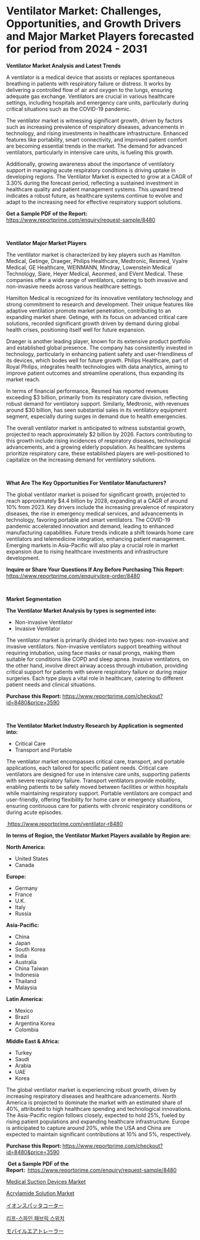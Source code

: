 <p><h1>Ventilator Market: Challenges, Opportunities, and Growth Drivers and Major Market Players forecasted for period from 2024 - 2031</h1></p><p><strong>Ventilator Market Analysis and Latest Trends</strong></p>
<p><p>A ventilator is a medical device that assists or replaces spontaneous breathing in patients with respiratory failure or distress. It works by delivering a controlled flow of air and oxygen to the lungs, ensuring adequate gas exchange. Ventilators are crucial in various healthcare settings, including hospitals and emergency care units, particularly during critical situations such as the COVID-19 pandemic.</p><p>The ventilator market is witnessing significant growth, driven by factors such as increasing prevalence of respiratory diseases, advancements in technology, and rising investments in healthcare infrastructure. Enhanced features like portability, smart connectivity, and improved patient comfort are becoming essential trends in the market. The demand for advanced ventilators, particularly in intensive care units, is fueling this growth.</p><p>Additionally, growing awareness about the importance of ventilatory support in managing acute respiratory conditions is driving uptake in developing regions. The Ventilator Market is expected to grow at a CAGR of 3.30% during the forecast period, reflecting a sustained investment in healthcare quality and patient management systems. This upward trend indicates a robust future, as healthcare systems continue to evolve and adapt to the increasing need for effective respiratory support solutions.</p></p>
<p><strong>Get a Sample PDF of the Report:&nbsp;</strong> <a href="https://www.reportprime.com/enquiry/request-sample/8480">https://www.reportprime.com/enquiry/request-sample/8480</a></p>
<p>&nbsp;</p>
<p><strong>Ventilator Major Market Players</strong></p>
<p><p>The ventilator market is characterized by key players such as Hamilton Medical, Getinge, Draeger, Philips Healthcare, Medtronic, Resmed, Vyaire Medical, GE Healthcare, WEINMANN, Mindray, Lowenstein Medical Technology, Siare, Heyer Medical, Aeonmed, and EVent Medical. These companies offer a wide range of ventilators, catering to both invasive and non-invasive needs across various healthcare settings.</p><p>Hamilton Medical is recognized for its innovative ventilatory technology and strong commitment to research and development. Their unique features like adaptive ventilation promote market penetration, contributing to an expanding market share. Getinge, with its focus on advanced critical care solutions, recorded significant growth driven by demand during global health crises, positioning itself well for future expansion.</p><p>Draeger is another leading player, known for its extensive product portfolio and established global presence. The company has consistently invested in technology, particularly in enhancing patient safety and user-friendliness of its devices, which bodes well for future growth. Philips Healthcare, part of Royal Philips, integrates health technologies with data analytics, aiming to improve patient outcomes and streamline operations, thus expanding its market reach.</p><p>In terms of financial performance, Resmed has reported revenues exceeding $3 billion, primarily from its respiratory care division, reflecting robust demand for ventilatory support. Similarly, Medtronic, with revenues around $30 billion, has seen substantial sales in its ventilatory equipment segment, especially during surges in demand due to health emergencies.</p><p>The overall ventilator market is anticipated to witness substantial growth, projected to reach approximately $2 billion by 2026. Factors contributing to this growth include rising incidences of respiratory diseases, technological advancements, and a growing elderly population. As healthcare systems prioritize respiratory care, these established players are well-positioned to capitalize on the increasing demand for ventilatory solutions.</p></p>
<p>&nbsp;</p>
<p><strong>What Are The Key Opportunities For Ventilator Manufacturers?</strong></p>
<p><p>The global ventilator market is poised for significant growth, projected to reach approximately $4.4 billion by 2028, expanding at a CAGR of around 10% from 2023. Key drivers include the increasing prevalence of respiratory diseases, the rise in emergency medical services, and advancements in technology, favoring portable and smart ventilators. The COVID-19 pandemic accelerated innovation and demand, leading to enhanced manufacturing capabilities. Future trends indicate a shift towards home care ventilators and telemedicine integration, enhancing patient management. Emerging markets in Asia-Pacific will also play a crucial role in market expansion due to rising healthcare investments and infrastructure development.</p></p>
<p><strong>Inquire or Share Your Questions If Any Before Purchasing This Report:</strong> <a href="https://www.reportprime.com/enquiry/pre-order/8480">https://www.reportprime.com/enquiry/pre-order/8480</a></p>
<p>&nbsp;</p>
<p><strong>Market Segmentation</strong></p>
<p><strong>The Ventilator Market Analysis by types is segmented into:</strong></p>
<p><ul><li>Non-invasive Ventilator</li><li>Invasive Ventilator</li></ul></p>
<p><p>The ventilator market is primarily divided into two types: non-invasive and invasive ventilators. Non-invasive ventilators support breathing without requiring intubation, using face masks or nasal prongs, making them suitable for conditions like COPD and sleep apnea. Invasive ventilators, on the other hand, involve direct airway access through intubation, providing critical support for patients with severe respiratory failure or during major surgeries. Each type plays a vital role in healthcare, catering to different patient needs and clinical situations.</p></p>
<p><strong>Purchase this Report:&nbsp;</strong><a href="https://www.reportprime.com/checkout?id=8480&price=3590">https://www.reportprime.com/checkout?id=8480&price=3590</a></p>
<p>&nbsp;</p>
<p><strong>The Ventilator Market Industry Research by Application is segmented into:</strong></p>
<p><ul><li>Critical Care</li><li>Transport and Portable</li></ul></p>
<p><p>The ventilator market encompasses critical care, transport, and portable applications, each tailored for specific patient needs. Critical care ventilators are designed for use in intensive care units, supporting patients with severe respiratory failure. Transport ventilators provide mobility, enabling patients to be safely moved between facilities or within hospitals while maintaining respiratory support. Portable ventilators are compact and user-friendly, offering flexibility for home care or emergency situations, ensuring continuous care for patients with chronic respiratory conditions or during acute episodes.</p></p>
<p><a href="https://www.reportprime.com/ventilator-r8480">&nbsp;https://www.reportprime.com/ventilator-r8480</a></p>
<p><strong>In terms of Region, the Ventilator Market Players available by Region are:</strong></p>
<p>
    <p> <strong> North America: </strong>
        <ul>
            <li>United States</li>
            <li>Canada</li>
        </ul>
        </p> 
    <p> <strong> Europe: </strong>
        <ul>
            <li>Germany</li>
            <li>France</li>
            <li>U.K.</li>
            <li>Italy</li>
            <li>Russia</li>
        </ul>
        </p> 
    <p> <strong> Asia-Pacific: </strong>
        <ul>
            <li>China</li>
            <li>Japan</li>
            <li>South Korea</li>
            <li>India</li>
            <li>Australia</li>
            <li>China Taiwan</li>
            <li>Indonesia</li>
            <li>Thailand</li>
            <li>Malaysia</li>
        </ul>
        </p> 
    <p> <strong> Latin America: </strong>
        <ul>
            <li>Mexico</li>
            <li>Brazil</li>
            <li>Argentina Korea</li>
            <li>Colombia</li>
        </ul>
        </p> 
    <p> <strong> Middle East & Africa: </strong>
        <ul>
            <li>Turkey</li>
            <li>Saudi</li>
            <li>Arabia</li>
            <li>UAE</li>
            <li>Korea</li>
        </ul>
    </p>
    </p>
<p><p>The global ventilator market is experiencing robust growth, driven by increasing respiratory diseases and healthcare advancements. North America is projected to dominate the market with an estimated share of 40%, attributed to high healthcare spending and technological innovations. The Asia-Pacific region follows closely, expected to hold 25%, fueled by rising patient populations and expanding healthcare infrastructure. Europe is anticipated to capture around 20%, while the USA and China are expected to maintain significant contributions at 10% and 5%, respectively.</p></p>
<p><strong>Purchase this Report: </strong><a href="https://www.reportprime.com/checkout?id=8480&price=3590">https://www.reportprime.com/checkout?id=8480&price=3590</a></p>
<p>&nbsp;<strong>Get a Sample PDF of the Report:&nbsp;&nbsp;</strong><a href="https://www.reportprime.com/enquiry/request-sample/8480">https://www.reportprime.com/enquiry/request-sample/8480</a></p>
<p><strong></strong></p>
<p><p><a href="https://github.com/jordond5lezama/Market-Research-Report-List-1/blob/main/medical-suction-devices-market.md">Medical Suction Devices Market</a></p><p><a href="https://www.linkedin.com/pulse/what-growth-drivers-acrylamide-solution-market-comprehensive-l3k2f?trackingId=ax8c8VyfTPeYhdC3ECZ3PQ%3D%3D">Acrylamide Solution Market</a></p><p><a href="https://medium.com/@giygjksk10/ion-sputter-coater-market-%E3%81%AF-%E3%82%B3%E3%82%B9%E3%83%88%E7%AE%A1%E7%90%86%E3%81%A8%E5%8A%B9%E7%8E%87%E5%90%91%E4%B8%8A%E3%82%92%E5%84%AA%E5%85%88%E3%81%97%E3%81%BE%E3%81%99-%E3%81%95%E3%82%89%E3%81%AB-%E5%A0%B1%E5%91%8A%E6%9B%B8%E3%81%AF%E5%B8%82%E5%A0%B4%E3%81%AE%E9%9C%80%E8%A6%81%E9%9D%A2%E3%81%A8%E4%BE%9B%E7%B5%A6%E9%9D%A2%E3%81%AE%E4%B8%A1%E6%96%B9%E3%82%92%E3%82%AB%E3%83%90%E3%83%BC%E3%81%97%E3%81%A6%E3%81%84%E3%81%BE%E3%81%99-ion-sputter-coater-92e789da8285">イオンスパッタコーター</a></p><p><a href="https://medium.com/@terina.1/%EA%B8%80%EB%A1%9C%EB%B2%8C-%EB%A6%AC%ED%94%84-%EC%8A%A4%ED%8C%8C%EC%9D%B8-%ED%8C%A8%EB%B8%8C%EB%A6%AD-%EC%8A%A4%EC%9C%84%EC%B9%98-%EC%82%B0%EC%97%85-%EC%9C%A0%ED%98%95-%EC%9D%91%EC%9A%A9-%EC%8B%9C%EC%9E%A5-%EC%B0%B8%EC%97%AC%EC%9E%90-%EC%A7%80%EC%97%AD-%EC%84%B1%EC%9E%A5-%EB%B6%84%EC%84%9D-%EB%B0%8F-%EB%AF%B8%EB%9E%98-%EC%8B%9C%EB%82%98%EB%A6%AC%EC%98%A4-2024-2031-1afbbfe47bca">리프-스파인 패브릭 스위치</a></p><p><a href="https://medium.com/@giygjksk10/%E3%83%A2%E3%83%90%E3%82%A4%E3%83%AB%E3%82%A8%E3%82%A2%E3%83%88%E3%83%AC%E3%83%BC%E3%83%A9%E3%83%BC%E7%94%A3%E6%A5%AD%E5%88%86%E6%9E%90%E5%A0%B1%E5%91%8A%E6%9B%B8-2024%E5%B9%B4%E3%81%8B%E3%82%892031%E5%B9%B4%E3%81%AE%E6%9C%9F%E9%96%93%E3%81%AB%E3%81%8A%E3%81%91%E3%82%8B%E5%B8%82%E5%A0%B4%E8%A6%8F%E6%A8%A1%E3%81%AF-%E3%82%A2%E3%83%97%E3%83%AA%E3%82%B1%E3%83%BC%E3%82%B7%E3%83%A7%E3%83%B3-%E7%A8%AE%E9%A1%9E-%E5%9C%B0%E5%9F%9F%E5%88%A5%E3%81%AB12-2-%E3%81%AEcagr%E3%81%A7%E6%88%90%E9%95%B7%E3%81%8C%E4%BA%88%E6%B8%AC%E3%81%95%E3%82%8C%E3%81%A6%E3%81%84%E3%81%BE%E3%81%99-cb3a0a76a12c">モバイルエアトレーラー</a></p></p>